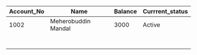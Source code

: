 |  Account_No 	|   Name	|   Balance	|   Currrent_status	|
|---	|---	|---	|---	|
| 1002  	| Meherobuddin Mandal  	| 3000   	| Active  	|
|   	|   	|   	|   	|
|   	|   	|   	|   	|
|   	|   	|   	|   	|
|   	|   	|   	|   	|
|   	|   	|   	|   	|
|   	|   	|   	|   	|
|   	|   	|   	|   	|
